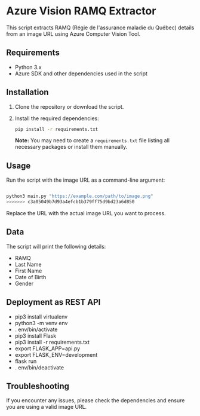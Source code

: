 
# Azure Vision RAMQ Extractor

This script extracts RAMQ (Régie de l'assurance maladie du Québec) details from an image URL using Azure Computer Vision Tool.

## Requirements

- Python 3.x
- Azure SDK and other dependencies used in the script

## Installation

1. Clone the repository or download the script.
2. Install the required dependencies:

   ```bash
   pip install -r requirements.txt
   ```

   **Note:** You may need to create a `requirements.txt` file listing all necessary packages or install them manually.

## Usage

Run the script with the image URL as a command-line argument:

```bash

python3 main.py "https://example.com/path/to/image.png"
>>>>>>> c3a05049b7d93a4efcb1b379ff75d9bd23a6d850
```

Replace the URL with the actual image URL you want to process.

## Data

The script will print the following details:

- RAMQ
- Last Name
- First Name
- Date of Birth
- Gender

## Deployment as REST API

- pip3 install virtualenv
- python3 -m venv env
- . env/bin/activate
- pip3 install Flask
- pip3 install -r requirements.txt
- export FLASK_APP=api.py
- export FLASK_ENV=development
- flask run
- . env/bin/deactivate

## Troubleshooting

If you encounter any issues, please check the dependencies and ensure you are using a valid image URL.
